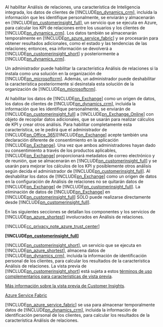Al habilitar Análisis de relaciones, una característica de Inteligencia integrada, los datos de clientes de [!INCLUDE[pn_dynamics_crm](pn-dynamics-crm.md)], incluida la información que les identifique personalmente, se enviarán y almacenarán en              [!INCLUDE[pn_customerinsight_full](pn-customer-insights-full.md)], un servicio que se ejecuta en Azure, para calcular los KPI de relaciones entre los usuarios y los clientes de              [!INCLUDE[pn_dynamics_crm](pn-dynamics-crm.md)]. Los datos también se almacenarán temporalmente en [!INCLUDE[pn_azure_service_fabric](pn-azure-service-fabric.md)] y se procesarán para obtener resultados adicionales, como el estado y las tendencias de las relaciones; entonces, esa información se devolverá a [!INCLUDE[pn_customerinsight_short](pn-customer-insights-short.md)] y posteriormente a [!INCLUDE[pn_dynamics_crm](pn-dynamics-crm.md)].  
  
 Un administrador puede habilitar la característica Análisis de relaciones si la instala como una solución en la organización de [!INCLUDE[pn_microsoftcrm](pn-microsoftcrm.md)]. Además, un administrador puede deshabilitar la característica posteriormente si desinstala esta solución de la organización de [!INCLUDE[pn_microsoftcrm](pn-microsoftcrm.md)].  
  
 Al habilitar los datos de [!INCLUDE[pn_Exchange](pn-exchange.md)] como un origen de datos, los datos de clientes de [!INCLUDE[pn_dynamics_crm](pn-dynamics-crm.md)], incluida la información que les identifique personalmente, se enviarán de [!INCLUDE[pn_customerinsight_full](pn-customer-insights-full.md)] a [!INCLUDE[pn_Exchange_Online](pn-exchange-online.md)] con objeto de recopilar datos adicionales, que se usarán para realizar cálculos de KPI y crear otros análisis.  Para habilitar completamente esta característica, se le pedirá que el administrador de [!INCLUDE[pn_Office_365](pn-office-365.md)][!INCLUDE[pn_Exchange](pn-exchange.md)] acepte también una declaración diferente de consentimiento en la aplicación [!INCLUDE[pn_Exchange](pn-exchange.md)].  Una vez que ambos administradores hayan dado su consentimiento a través de los productos aplicables, [!INCLUDE[pn_Exchange](pn-exchange.md)] proporcionará metadatos de correo electrónico y de reunión, que se almacenarán en [!INCLUDE[pn_customerinsight_full](pn-customer-insights-full.md)] y se usarán para mejorar los cálculos de los KPI y posiblemente otros análisis según decida el administrador de [!INCLUDE[pn_customerinsight_full](pn-customer-insights-full.md)]. Al deshabilitar los datos de [!INCLUDE[pn_Exchange](pn-exchange.md)] como un origen de datos en la configuración de Análisis de relaciones no se quitarán datos de [!INCLUDE[pn_Exchange](pn-exchange.md)] de [!INCLUDE[pn_customerinsight_full](pn-customer-insights-full.md)].  La eliminación de datos de [!INCLUDE[pn_Exchange](pn-exchange.md)] en [!INCLUDE[pn_customerinsight_full](pn-customer-insights-full.md)] SOLO puede realizarse directamente desde [!INCLUDE[pn_customerinsight_full](pn-customer-insights-full.md)].  
  
 En las siguientes secciones se detallan los componentes y los servicios de [!INCLUDE[pn_azure_shortest](pn-azure-shortest.md)] involucrados en Análisis de relaciones.  
  
 [!INCLUDE[cc_privacy_note_azure_trust_center](cc-privacy-note-azure-trust-center.md)]  
  
 **[!INCLUDE[pn_customerinsight_full](pn-customer-insights-full.md)]**  
  
 [!INCLUDE[pn_customerinsight_short](pn-customer-insights-short.md)], un servicio que se ejecuta en [!INCLUDE[pn_azure_shortest](pn-azure-shortest.md)], almacena datos de [!INCLUDE[pn_dynamics_crm](pn-dynamics-crm.md)], incluida la información de identificación personal de los clientes, para calcular los resultados de la característica Análisis de relaciones. La vista previa de [!INCLUDE[pn_customerinsight_short](pn-customer-insights-short.md)] está sujeta a estos [términos de uso complementarios para características de vista previa](http://go.microsoft.com/fwlink/p/?LinkId=511446).  
  
 [Más información sobre la vista previa de Customer Insights](https://azure.microsoft.com/services/customer-insights/).  
  
 [Azure Service Fabric](https://azure.microsoft.com/services/service-fabric/)  
  
 [!INCLUDE[pn_azure_service_fabric](pn-azure-service-fabric.md)] se usa para almacenar temporalmente datos de [!INCLUDE[pn_dynamics_crm](pn-dynamics-crm.md)], incluida la información de identificación personal de los clientes, para calcular los resultados de la característica Análisis de relaciones.